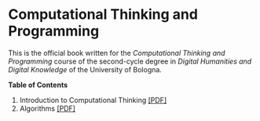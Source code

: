 # Computational Thinking and Programming

This is the official book written for the *Computational Thinking and Programming* course of the second-cycle degree in *Digital Humanities and Digital Knowledge* of the University of Bologna.

**Table of Contents**
1. Introduction to Computational Thinking [[PDF]](book/01.pdf)
2. Algorithms [[PDF]](book/02.pdf)